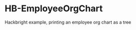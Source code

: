 HB-EmployeeOrgChart
===================

Hackbright example, printing an employee org chart as a tree
